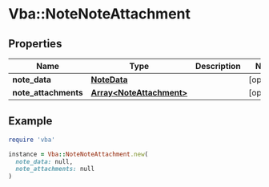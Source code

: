 # Vba::NoteNoteAttachment

## Properties

| Name | Type | Description | Notes |
| ---- | ---- | ----------- | ----- |
| **note_data** | [**NoteData**](NoteData.md) |  | [optional] |
| **note_attachments** | [**Array&lt;NoteAttachment&gt;**](NoteAttachment.md) |  | [optional] |

## Example

```ruby
require 'vba'

instance = Vba::NoteNoteAttachment.new(
  note_data: null,
  note_attachments: null
)
```

